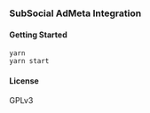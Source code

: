### SubSocial AdMeta Integration

#### Getting Started

```shell
yarn 
yarn start
```
#### License
GPLv3
